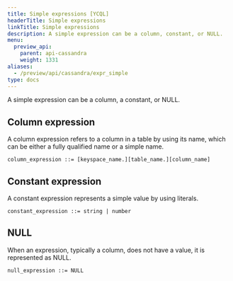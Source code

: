 ```yaml
---
title: Simple expressions [YCQL]
headerTitle: Simple expressions
linkTitle: Simple expressions
description: A simple expression can be a column, constant, or NULL.
menu:
  preview_api:
    parent: api-cassandra
    weight: 1331
aliases:
  - /preview/api/cassandra/expr_simple
type: docs
---
```


A simple expression can be a column, a constant, or NULL.

## Column expression

A column expression refers to a column in a table by using its name, which can be either a fully qualified name or a simple name.

```
column_expression ::= [keyspace_name.][table_name.][column_name]
```

## Constant expression

A constant expression represents a simple value by using literals.

```
constant_expression ::= string | number
```

## NULL

When an expression, typically a column, does not have a value, it is represented as NULL.

```
null_expression ::= NULL
```
